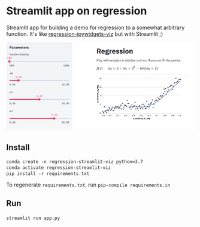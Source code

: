 # Streamlit app on regression

Streamlit app for building a demo for regression to a somewhat arbitrary function. It's like [regression-ipywidgets-viz](https://github.com/andfanilo/regression-ipywidgets-viz) but with Streamlit ;)

![Demo](./demo.png)

## Install

```
conda create -n regression-streamlit-viz python=3.7
conda activate regression-streamlit-viz
pip install -r requirements.txt
```

To regenerate `requirements.txt`, run `pip-compile requirements.in`

## Run

```
streamlit run app.py
```
